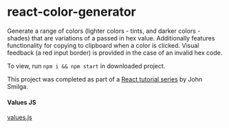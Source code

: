 # react-color-generator

Generate a range of colors (lighter colors - tints, and darker colors - shades) that are variations of a passed in hex value. Additionally features functionality for copying to clipboard when a color is clicked. Visual feedback (a red input border) is provided in the case of an invalid hex code.

To view, run `npm i && npm start` in downloaded project.

This project was completed as part of a [React tutorial series](https://www.youtube.com/watch?v=a_7Z7C_JCyo&ab_channel=freeCodeCamp.org) by John Smilga.

#### Values JS

[values.js](https://github.com/noeldelgado/values.js)
